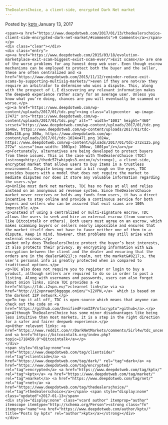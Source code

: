 ```yaml
---
TheDealersChoice, a client-side, encrypted Dark Net market
---
```

<article class="post-listing post-17328 post type-post status-publish format-standard has-post-thumbnail hentry category-deepdot-news tag-clientside tag-dark tag-encrypted tag-kptx tag-market tag-net tag-thedealerschoice">
    <div class="post-inner">
        <span>Posted by: <a href="https://www.deepdotweb.com/author/kptx/" title="">kptx </a></span>
    <span>January 13, 2017</span>
    
    <span><a href="https://www.deepdotweb.com/2017/01/13/thedealerschoice-client-side-encrypted-dark-net-market/#comments">9 Comments</a></span>
    </p>
    <div class="clear"></div>
    <div class="entry">
    <p><a href="https://www.deepdotweb.com/2015/03/18/evolution-marketplace-exit-scam-biggest-exist-scam-ever/">Exit scams</a> are one of the worse problems for any honest deep web user. Even though escrow mechanisms can be employed to protect both the buyer and the seller, these are often centralized and <a href="https://www.deepdotweb.com/2015/11/12/reminder-reduce-exit-scams-by-supporting-multisig-markets/">even if they are not</a> they require an arbitrator to determine who wins a dispute. This, along with the prospect of L.E discovering any relevant information makes the deepweb experience rather scary for an average user. Unless you know what you’re doing, chances are you will eventually be scammed or worse.</p>
    <p><a href="https://www.deepdotweb.com/wp-content/uploads/2017/01/tdc.png"><img class="aligncenter  wp-image-17472" src="https://www.deepdotweb.com/wp-content/uploads/2017/01/tdc.png" alt="" width="1001" height="460" srcset="https://www.deepdotweb.com/wp-content/uploads/2017/01/tdc.png 1640w, https://www.deepdotweb.com/wp-content/uploads/2017/01/tdc-300x138.png 300w, https://www.deepdotweb.com/wp-content/uploads/2017/01/tdc-1024x471.png 1024w, https://www.deepdotweb.com/wp-content/uploads/2017/01/tdc-272x125.png 272w" sizes="(max-width: 1001px) 100vw, 1001px"/></a></p>
    <p>Fortunately, alternatives are being developed to protect buyers from these issues. This is the case with TheDealersChoice (TDC) (<strong>http://thedc57twhipqks3.onion/</strong>), a client-side, encrypted market that allows users to buy items in a trustless environment. Despite being new and a bit rough on the eyes, TDC provides buyers with a model that does not require the market to mediate disputes nor does it store any valuable information regarding the users.</p>
    <p>Unlike most dark net markets, TDC has no fees at all and relies instead on an anonymous ad revenue system. Since TheDealersChoice market never receives or holds any funds from users, it has a direct incentive to stay online and provide a continuous service for both buyers and sellers who can be assured that exit scams are 100% impossible.</p>
    <p>Instead of using a centralized or multi-signature escrow, TDC allows the users to seek and hire an external escrow (from sources like Bitcointalk or others). Both users must agree on an escrow, which makes scamming buyers or sellers nearly impossible and ensures that the market itself does not have to favor neither one of them in a dispute. Keep in mind, however, that problems may still arise with external escrows.</p>
    <p>Not only does TheDealersChoice protect the buyer’s best interests, it also protects their privacy. By encrypting information with E2E encryption between the client and the dealer and ensuring that the orders are in the dealer&#8217;s realm, not the market&#8217;s, the user’s personal info is greatly protected when in compared to traditional options.</p>
    <p>TDC also does not require you to register or login to buy a product, although sellers are required to do so in order to post a listing. Along with usernames and passwords, users can also forget about onion links, since TDC provides a <a href="https://tdc.i2vpn.eu/">clearnet link</a> via <a href="http://i2vpnraen5bggqge.onion/">I2VPN,</a>  which is based on the darknet I2P network.</p>
    <p>To top it all off, TDC is open-source which means that anyone can check out the code on <a href="https://github.com/ZenifiedFromI2P/ofacrypto">github</a>.</p>
    <p>Although TheDealersChoice has some minor disadvantages like being less intuitive than most markets, it is a step in the right direction for a safer and fairer deepweb experience.</p>
    <p>Other relevant links: <a href="https://www.reddit.com/r/DarkNetMarkets/comments/5irl4w/tdc_uncensorable_encrypted_e2e_market_the_market/">Reddit</a> and <a href="https://bitcointalk.org/index.php?topic=1718459.0">Bitcointalk</a></p>
    </div>
    <span style="display:none"><a href="https://www.deepdotweb.com/tag/clientside/" rel="tag">clientside</a> <a href="https://www.deepdotweb.com/tag/dark/" rel="tag">dark</a> <a href="https://www.deepdotweb.com/tag/encrypted/" rel="tag">encrypted</a> <a href="https://www.deepdotweb.com/tag/kptx/" rel="tag">kptx</a> <a href="https://www.deepdotweb.com/tag/market/" rel="tag">market</a> <a href="https://www.deepdotweb.com/tag/net/" rel="tag">net</a> <a href="https://www.deepdotweb.com/tag/thedealerschoice/" rel="tag">thedealerschoice</a></span> <span style="display:none" class="updated">2017-01-13</span>
    <div style="display:none" class="vcard author" itemprop="author" itemscope itemtype="http://schema.org/Person"><strong class="fn" itemprop="name"><a href="https://www.deepdotweb.com/author/kptx/" title="Posts by kptx" rel="author">kptx</a></strong></div>
    </div>
</article>

